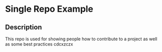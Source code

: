 # Single Repo Example

## Description
This repo is used for showing people how to contribute to a project as well as some best practices
cdcxzczx
